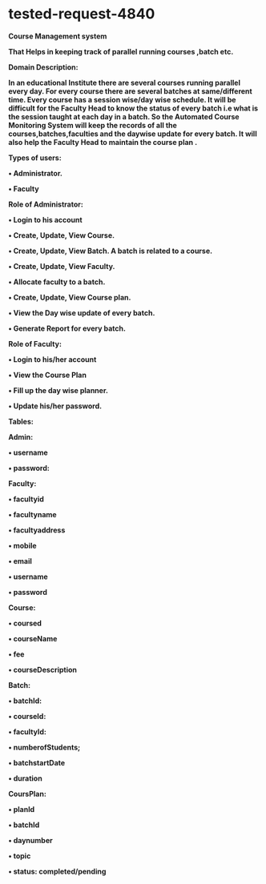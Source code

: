 # tested-request-4840
<b>Course Management system<b>

That Helps in keeping track of parallel running courses ,batch etc. 

Domain Description:

In an educational  Institute there are several courses running parallel  every day. For every course there are several batches at same/different time. Every course has a session wise/day wise schedule. It will be difficult for the Faculty Head to know the status of every batch i.e what is the session taught at each day in a batch.
So the Automated Course Monitoring System will keep the records of all the courses,batches,faculties and the daywise update for every batch. It will also help the Faculty Head to maintain the course plan .

Types of users:

•	Administrator.

•	Faculty


Role of Administrator:

•	Login to his account

•	 Create, Update, View Course.

•	Create, Update, View Batch. A batch is related to a course. 

•	Create, Update, View Faculty.

•	Allocate faculty to a batch.

•	Create, Update, View Course plan.

•	View the Day wise update of every batch.

•	 Generate Report for every batch.

Role of Faculty:

•	Login to his/her account

•	View the Course Plan

•	Fill up the day wise planner.

•	Update his/her password.

Tables:


Admin:

•	username

•	password:

Faculty:

•	facultyid

•	facultyname

•	facultyaddress

•	mobile

•	email 

•	username

•	password


Course:

•	coursed

•	courseName

•	fee

•	courseDescription


Batch:

•	batchId:

•	courseId:

•	facultyId:

•	numberofStudents;

•	batchstartDate

•	duration 


CoursPlan:

•	planId

•	batchId

•	daynumber

•	topic

•	status: completed/pending

